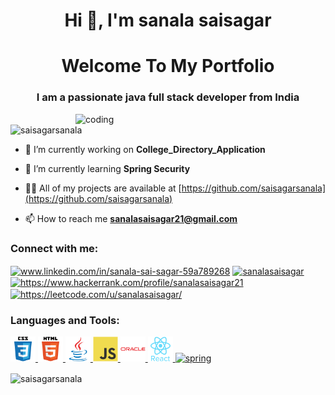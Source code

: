 <h1 align="center">Hi 👋, I'm sanala saisagar</h1>
<h1 align="center">Welcome To My Portfolio</h1>
<h3 align="center">I am a passionate java full stack developer from India</h3>
<img  align = "right" alt = "coding" width = "400" src="https://th.bing.com/th/id/OIG2.E6N0MiCowh_9Hxr2zHvQ?pid=ImgGn"

<p align="left"> <img src="https://komarev.com/ghpvc/?username=saisagarsanala&label=Profile%20views&color=0e75b6&style=flat" alt="saisagarsanala" /> </p>

- 🔭 I’m currently working on **College_Directory_Application**

- 🌱 I’m currently learning **Spring Security**

- 👨‍💻 All of my projects are available at [https://github.com/saisagarsanala](https://github.com/saisagarsanala)
- 📫 How to reach me **sanalasaisagar21@gmail.com**

<h3 align="left">Connect with me:</h3>
<p align="left">
<a href="https://www.linkedin.com/in/sanala-sai-sagar-59a789268/" target="blank"><img align="center" src="https://raw.githubusercontent.com/rahuldkjain/github-profile-readme-generator/master/src/images/icons/Social/linked-in-alt.svg" alt="www.linkedin.com/in/sanala-sai-sagar-59a789268" height="30" width="40" /></a>
<a href="https://www.instagram.com/sanala_saisagar/?__pwa=1" target="blank"><img align="center" src="https://raw.githubusercontent.com/rahuldkjain/github-profile-readme-generator/master/src/images/icons/Social/instagram.svg" alt="sanalasaisagar" height="30" width="40" /></a>
<a href="https://www.hackerrank.com/profile/sanalasaisagar21" target="blank"><img align="center" src="https://raw.githubusercontent.com/rahuldkjain/github-profile-readme-generator/master/src/images/icons/Social/hackerrank.svg" alt="https://www.hackerrank.com/profile/sanalasaisagar21" height="30" width="40" /></a>
<a href="https://leetcode.com/u/sanalasaisagar/" target="blank"><img align="center" src="https://raw.githubusercontent.com/rahuldkjain/github-profile-readme-generator/master/src/images/icons/Social/leet-code.svg" alt="https://leetcode.com/u/sanalasaisagar/" height="30" width="40" /></a>
</p>

<h3 align="left">Languages and Tools:</h3>
<p align="left"> <a href="https://www.w3schools.com/css/" target="_blank" rel="noreferrer"> <img src="https://raw.githubusercontent.com/devicons/devicon/master/icons/css3/css3-original-wordmark.svg" alt="css3" width="40" height="40"/> </a> <a href="https://www.w3.org/html/" target="_blank" rel="noreferrer"> <img src="https://raw.githubusercontent.com/devicons/devicon/master/icons/html5/html5-original-wordmark.svg" alt="html5" width="40" height="40"/> </a> <a href="https://www.java.com" target="_blank" rel="noreferrer"> <img src="https://raw.githubusercontent.com/devicons/devicon/master/icons/java/java-original.svg" alt="java" width="40" height="40"/> </a> <a href="https://developer.mozilla.org/en-US/docs/Web/JavaScript" target="_blank" rel="noreferrer"> <img src="https://raw.githubusercontent.com/devicons/devicon/master/icons/javascript/javascript-original.svg" alt="javascript" width="40" height="40"/> </a> <a href="https://www.oracle.com/" target="_blank" rel="noreferrer"> <img src="https://raw.githubusercontent.com/devicons/devicon/master/icons/oracle/oracle-original.svg" alt="oracle" width="40" height="40"/> </a> <a href="https://reactjs.org/" target="_blank" rel="noreferrer"> <img src="https://raw.githubusercontent.com/devicons/devicon/master/icons/react/react-original-wordmark.svg" alt="react" width="40" height="40"/> </a> <a href="https://spring.io/" target="_blank" rel="noreferrer"> <img src="https://www.vectorlogo.zone/logos/springio/springio-icon.svg" alt="spring" width="40" height="40"/> </a> </p>

<p><img align="center" src="https://github-readme-stats.vercel.app/api/top-langs?username=saisagarsanala&show_icons=true&locale=en&layout=compact" alt="saisagarsanala" /></p>
